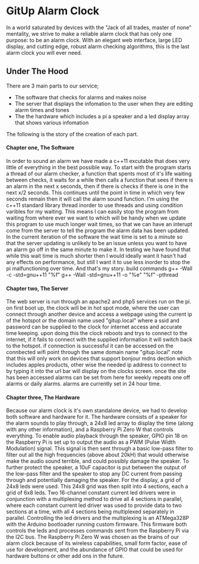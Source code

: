 # GitUp Alarm Clock

In a world saturated by devices with the "Jack of all trades, master of none" mentality, we strive to make a reliable alarm clock that has only one purpose: to be an alarm clock. With an elegant web interface, large LED display, and cutting edge, robust alarm checking algorithms, this is the last alarm clock you will ever need.




## Under The Hood

There are 3 main parts to our service; 
- The software that checks for alarms and makes noise
- The server that displays the infomation to the user when they are editing alarm times and tones
- The the hardware which includes a pi a speaker and a led display array that shows various infomation

The following is the story of the creation of each part.

#### Chapter one, The Software

In order to sound an alarm we have made a c++11 excutable that does very little of everything in the best possible way.
To start with the program starts a thread of our alarm checker, a function that spents most of it's life waiting between checks,
it waits for a while then calls a function that sees if there is an alarm in the next x seconds, then if there is checks if there
is one in the next x/2 seconds. This continues until the point in time in which very few seconds remain then it will call the
alarm sound function. I'm using the c++11 standard library thread inorder to use threads and using condition varibles for my
waiting. This means I can easily stop the program from waiting from where ever we want to which will be handy when we update this
program to use much longer wait times, so that we can have an interupt come from the server to tell the program the alarm data has
been updated. In the current iteration of the software the wait time is set to a minute so that the server updating is unlikely 
to be an issue unless you want to have an alarm go off in the same minute to make it. In testing we have found that while this wait
time is much shorter then I would ideally want it hasn't had any effects on performance, but still I want it to use less inorder to
stop the pi malfunctioning over time. And that's my story.
build commands
g++ -Wall -c -std=gnu++11 "%f"
g++ -Wall -std=gnu++11 -o "%e" "%f" -pthread

#### Chapter two, The Server

The web server is run through an apache2 and php5 services run on the pi. on first boot up, the clock will be in hot spot mode, where
the user can connect through another device and access a webpage using the current ip of the hotspot or the domain name used "gitup.local"
where a ssid and password can be supplied to the clock for internet access and accurate time keeping. upon doing this the clock reboots
and trys to connect to the internet, if it fails to connect with the supplied information it will switch back to the hotspot. if 
connection is successful it can be accessed on the connbected wifi point through the same domain name "gitup.local" note that this will
only work on devices that support bonjour mdns dection which includes apples products, other wise the needed ip address to connect to by
typing it into the url bar will display on the clocks screen. once the site has been accessed alarms can be set from here 
for weekly repeats one off alarms or daily alarms. alarms are currently set in 24 hour time.

#### Chapter three, The Hardware

Because our alarm clock is it's own standalone device, we had to develop both software and hardware for it. The hardware consists of a 
speaker for the alarm sounds to play through, a 24x8 led array to display the time (along with any other information), and a 
Raspberry Pi Zero W that controls everything. To enable audio playback through the speaker, GPIO pin 18 on the Raspberry Pi is set up
to output the audio as a PWM (Pulse Width Modulation) signal. This signal is then sent through a basic low-pass filter to filter out 
all the high frequencies (above about 20kH) that would otherwise make the audio sound terrible, and could possibly damage the speaker.
To further protect the speaker, a 10uF capacitor is put between the output of the low-pass filter and the speaker to stop any DC current
from passing through and potentially damaging the speaker. For the display, a grid of 24x8 leds were used. This 24x8 grid was then split 
into 4 sections, each a grid of 6x8 leds. Two 16-channel constant current led drivers were in conjunction with a multiplexing method to 
drive all 4 sections in parallel, where each constant current led driver was used to provide data to two sections at a time, with all
4 sections being multiplexed separately in parallel. Controlling the led drivers and the multiplexing is an ATMega328P with the 
Arduino bootloader running custom firmware. This firmware both controls the leds and processes commands sent from the Raspberry Pi 
via the I2C bus. The Raspberry Pi Zero W was chosen as the brains of our alarm clock because of its wireless capabilities, small 
form factor, ease of use for development, and the abundance of GPIO that could be used for hardware buttons or other add ons in the 
future.
